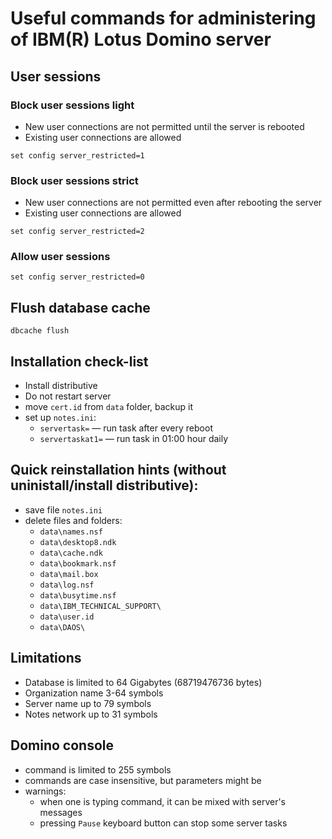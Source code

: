 # Useful commands for administering of IBM(R) Lotus Domino server

## User sessions

### Block user sessions light
- New user connections are not permitted until the server is rebooted
- Existing user connections are allowed

```set config server_restricted=1```

### Block user sessions strict
- New user connections are not permitted even after rebooting the server
- Existing user connections are allowed

```set config server_restricted=2```

### Allow user sessions
```set config server_restricted=0```

## Flush database cache
```dbcache flush```

## Installation check-list
- Install distributive
- Do not restart server
- move ```cert.id``` from ```data``` folder, backup it
- set up ```notes.ini```:
    - ```servertask=``` — run task after every reboot
    - ```servertaskat1=``` — run task in 01:00 hour daily

## Quick reinstallation hints (without uninistall/install distributive):
- save file ```notes.ini```
- delete files and folders:
    - ```data\names.nsf```
    - ```data\desktop8.ndk```
    - ```data\cache.ndk```
    - ```data\bookmark.nsf```
    - ```data\mail.box```
    - ```data\log.nsf```
    - ```data\busytime.nsf```
    - ```data\IBM_TECHNICAL_SUPPORT\```
    - ```data\user.id```
    - ```data\DAOS\```

## Limitations
- Database is limited to 64 Gigabytes (68719476736 bytes)
- Organization name 3-64 symbols
- Server name up to 79 symbols
- Notes network up to 31 symbols

## Domino console
- command is limited to 255 symbols
- commands are case insensitive, but parameters might be
- warnings:
    - when one is typing command, it can be mixed with server's messages
    - pressing ```Pause``` keyboard button can stop some server tasks

